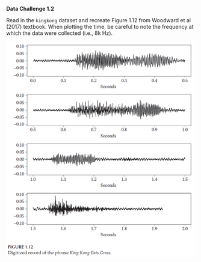 **Data Challenge 1.2**

Read in the `kingkong` dataset and recreate Figure 1.12 from Woodward et al (2017) textbook.
When plotting the time, be careful to note the frequency at which the data were collected (i.e., 8k Hz). 

![](fig1.12_wge.png)
